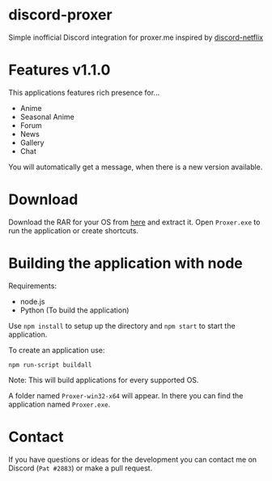 # discord-proxer
 Simple inofficial Discord integration for proxer.me inspired by [discord-netflix](https://github.com/nirewen/discord-netflix)

# Features v1.1.0
This applications features rich presence for...
- Anime
- Seasonal Anime
- Forum
- News
- Gallery
- Chat

You will automatically get a message, when there is a new version available.

# Download

Download the RAR for your OS from [here](https://github.com/ThePat02/discord-proxer/releases) and extract it. Open `Proxer.exe` to run the application or create shortcuts.


# Building the application with node

Requirements:
- node.js
- Python (To build the application)

Use `npm install` to setup up the directory and `npm start` to start the application.

To create an application use:
```
npm run-script buildall
```

Note: This will build applications for every supported OS.

A folder named `Proxer-win32-x64` will appear. In there you can find the application named `Proxer.exe`.

# Contact
If you have questions or ideas for the development you can contact me on Discord (`Pat
#2883`) or make a pull request.
